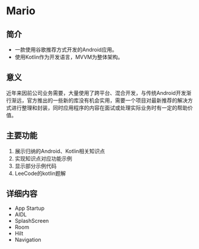 # Mario
## 简介
+ 一款使用谷歌推荐方式开发的Android应用。
+ 使用Kotlin作为开发语言，MVVM为整体架构。

## 意义
  
近年来因前公司业务需要，大量使用了跨平台、混合开发，与传统Android开发渐行渐远，官方推出的一些新的库没有机会实用，需要一个项目对最新推荐的解决方式进行整理和封装，同时应用程序的内容在面试或处理实际业务时有一定的帮助价值。

## 主要功能
1. 展示归纳的Android、Kotlin相关知识点
2. 实现知识点对应功能示例
3. 显示部分示例代码
4. LeeCode的kotlin题解

## 详细内容
+ App Startup
+ AIDL
+ SplashScreen
+ Room
+ Hilt
+ Navigation